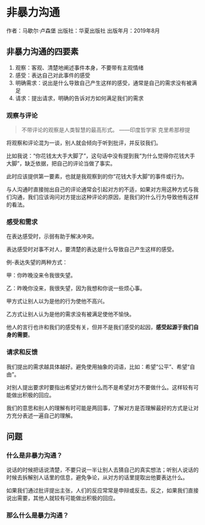<author-info date="1645495762193"></author-info>

# 非暴力沟通

作者：马歇尔·卢森堡
出版社：华夏出版社
出版年月：2019年8月


## 非暴力沟通的四要素

1. 观察：客观、清楚地阐述事件本身，不要带有主观情绪
2. 感受：表达自己对此事件的感受
3. 明确需求：说出是什么导致自己产生这样的感受，通常是自己的需求没有被满足
4. 请求：提出请求，明确的告诉对方如何满足我们的需求

### 观察与评论

>  不带评论的观察是人类智慧的最高形式。	——印度哲学家 克里希那穆提

将观察和评论混为一谈，别人就会倾向于听到批评，并反驳我们。

比如我说：“你花钱太大手大脚了”，这句话中没有提到我“为什么觉得你花钱大手大脚”，缺乏依据，把自己的评论当做了事实。

此时应该提供第一要素，也就是我观察到的你“花钱大手大脚”的事件或行为。

与人沟通时直接抛出自己的评论通常会引起对方的不适，如果对方用这种方式与我们沟通，我们应该询问对方提出这种评论的原因，是我们的什么行为导致他有这样的看法。

### 感受和需求

在表达感受时，示弱有助于解决冲突。

表达感受时对事不对人，要清楚的表达是什么导致自己产生这样的感受。

例-表达失望的两种方式：

甲：你昨晚没来令我很失望。

乙：昨晚你没来，我很失望，因为我想和你说一些烦心事。

甲方式让别人以为是他的行为使他不高兴。

乙方式让别人认为是他的需求没有被满足使他不愉快。

他人的言行也许和我们的感受有关，但并不是我们感受的起因，**感受起源于我们自身的需要**。

### 请求和反馈

我们提出的需求越具体越好。避免使用抽象的词语，比如：希望“公平”、希望“自由”。

对别人提出要求时要指出希望对方做什么而不是希望对方不要做什么。这样较有可能做出积极的回应。

我们的意思和别人的理解有时可能是两回事，了解对方是否理解最好的方式是让对方充分表述一遍自己的理解。

## 问题

### 什么是非暴力沟通？

说话的时候把话说清楚，不要只说一半让别人去猜自己的真实想法；听别人说话的时候去拆解别人话里的信息，避免争论，从对方的话里提取出他要表达什么。

如果我们通过批评提出主张，人们的反应常常是申辩或反击。反之，如果我们直接说出需要，其他人就较有可能做出积极的回应。

### 那么什么是暴力沟通？